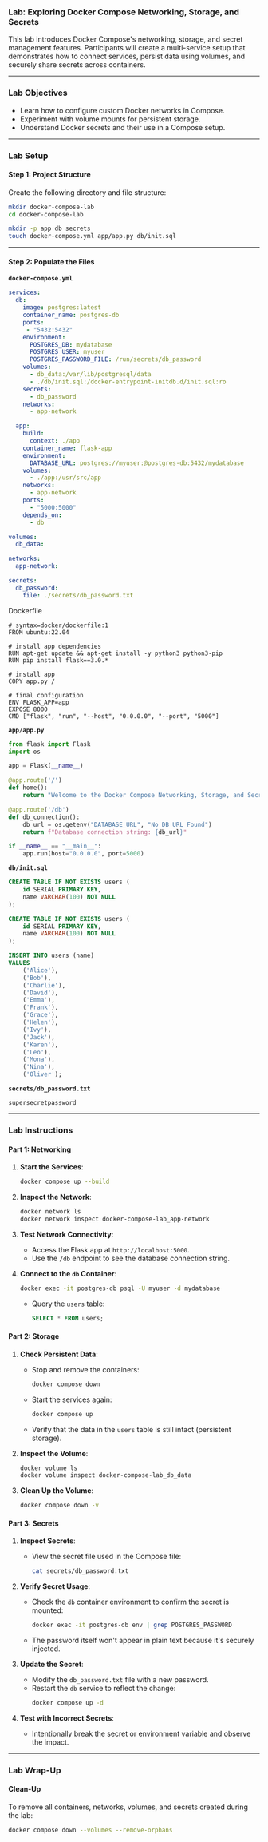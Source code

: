 ### Lab: Exploring Docker Compose Networking, Storage, and Secrets

This lab introduces Docker Compose's networking, storage, and secret management features. Participants will create a multi-service setup that demonstrates how to connect services, persist data using volumes, and securely share secrets across containers.

---


### **Lab Objectives**
- Learn how to configure custom Docker networks in Compose.
- Experiment with volume mounts for persistent storage.
- Understand Docker secrets and their use in a Compose setup.

---

### **Lab Setup**

#### **Step 1: Project Structure**
Create the following directory and file structure:
```bash
mkdir docker-compose-lab
cd docker-compose-lab

mkdir -p app db secrets
touch docker-compose.yml app/app.py db/init.sql
```

---

#### **Step 2: Populate the Files**

**`docker-compose.yml`**
```yaml
services:
  db:
    image: postgres:latest
    container_name: postgres-db
    ports:
     - "5432:5432"
    environment:
      POSTGRES_DB: mydatabase
      POSTGRES_USER: myuser
      POSTGRES_PASSWORD_FILE: /run/secrets/db_password
    volumes:
      - db_data:/var/lib/postgresql/data
      - ./db/init.sql:/docker-entrypoint-initdb.d/init.sql:ro
    secrets:
      - db_password
    networks:
      - app-network

  app:
    build:
      context: ./app
    container_name: flask-app
    environment:
      DATABASE_URL: postgres://myuser:@postgres-db:5432/mydatabase
    volumes:
      - ./app:/usr/src/app
    networks:
      - app-network
    ports:
      - "5000:5000"
    depends_on:
      - db

volumes:
  db_data:

networks:
  app-network:

secrets:
  db_password:
    file: ./secrets/db_password.txt
```

Dockerfile

```
# syntax=docker/dockerfile:1
FROM ubuntu:22.04

# install app dependencies
RUN apt-get update && apt-get install -y python3 python3-pip
RUN pip install flask==3.0.*

# install app
COPY app.py /

# final configuration
ENV FLASK_APP=app
EXPOSE 8000
CMD ["flask", "run", "--host", "0.0.0.0", "--port", "5000"]
```

**`app/app.py`**
```python
from flask import Flask
import os

app = Flask(__name__)

@app.route('/')
def home():
    return "Welcome to the Docker Compose Networking, Storage, and Secrets Lab!"

@app.route('/db')
def db_connection():
    db_url = os.getenv("DATABASE_URL", "No DB URL Found")
    return f"Database connection string: {db_url}"

if __name__ == "__main__":
    app.run(host="0.0.0.0", port=5000)
```

**`db/init.sql`**
```sql
CREATE TABLE IF NOT EXISTS users (
    id SERIAL PRIMARY KEY,
    name VARCHAR(100) NOT NULL
);

CREATE TABLE IF NOT EXISTS users (
    id SERIAL PRIMARY KEY,
    name VARCHAR(100) NOT NULL
);

INSERT INTO users (name) 
VALUES 
    ('Alice'), 
    ('Bob'), 
    ('Charlie'), 
    ('David'), 
    ('Emma'), 
    ('Frank'), 
    ('Grace'), 
    ('Helen'), 
    ('Ivy'), 
    ('Jack'), 
    ('Karen'), 
    ('Leo'), 
    ('Mona'), 
    ('Nina'), 
    ('Oliver');

```

**`secrets/db_password.txt`**
```plaintext
supersecretpassword
```

---

### **Lab Instructions**

#### **Part 1: Networking**
1. **Start the Services**:
   ```bash
   docker compose up --build
   ```

2. **Inspect the Network**:
   ```bash
   docker network ls
   docker network inspect docker-compose-lab_app-network
   ```

3. **Test Network Connectivity**:
   - Access the Flask app at `http://localhost:5000`.
   - Use the `/db` endpoint to see the database connection string.

4. **Connect to the `db` Container**:
   ```bash
   docker exec -it postgres-db psql -U myuser -d mydatabase
   ```
   - Query the `users` table:
     ```sql
     SELECT * FROM users;
     ```

#### **Part 2: Storage**
1. **Check Persistent Data**:
   - Stop and remove the containers:
     ```bash
     docker compose down
     ```
   - Start the services again:
     ```bash
     docker compose up
     ```
   - Verify that the data in the `users` table is still intact (persistent storage).

2. **Inspect the Volume**:
   ```bash
   docker volume ls
   docker volume inspect docker-compose-lab_db_data
   ```

3. **Clean Up the Volume**:
   ```bash
   docker compose down -v
   ```

#### **Part 3: Secrets**
1. **Inspect Secrets**:
   - View the secret file used in the Compose file:
     ```bash
     cat secrets/db_password.txt
     ```

2. **Verify Secret Usage**:
   - Check the `db` container environment to confirm the secret is mounted:
     ```bash
     docker exec -it postgres-db env | grep POSTGRES_PASSWORD
     ```
   - The password itself won't appear in plain text because it's securely injected.

3. **Update the Secret**:
   - Modify the `db_password.txt` file with a new password.
   - Restart the `db` service to reflect the change:
     ```bash
     docker compose up -d
     ```

4. **Test with Incorrect Secrets**:
   - Intentionally break the secret or environment variable and observe the impact.

---

### **Lab Wrap-Up**

#### **Clean-Up**
To remove all containers, networks, volumes, and secrets created during the lab:
```bash
docker compose down --volumes --remove-orphans
```
